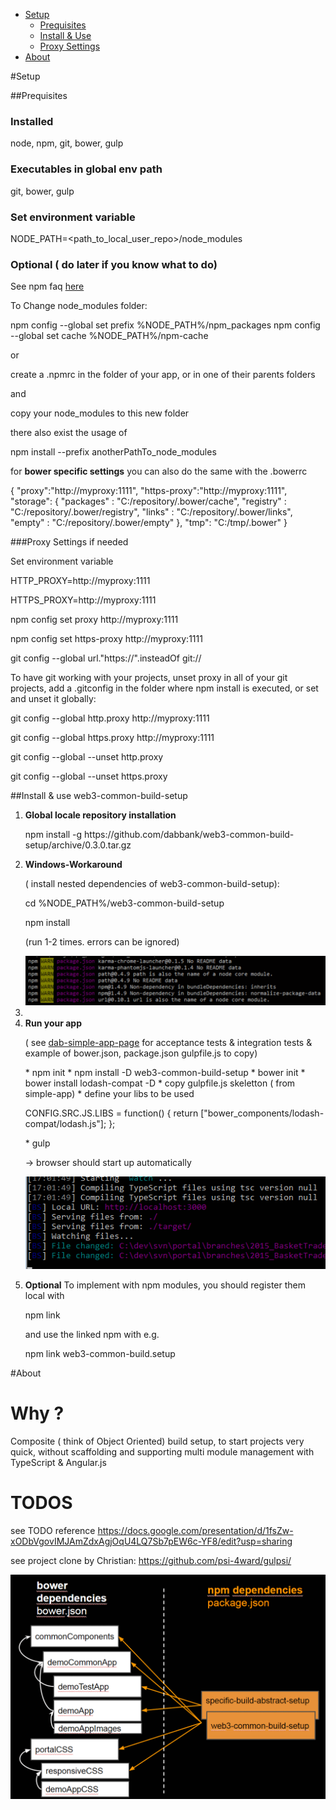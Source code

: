 

* <a href="#quicksetup">Setup</a>
    *  <a href="#prequisites">Prequisites</a>
    * <a href="#installanduse">Install & Use</a>
    * <a href="#proxy">Proxy Settings</a>
* <a href="#about">About</a>

#<a name="quicksetup">Setup</a>

##<a name="prequisites">Prequisites</a>
### Installed
node, npm, git, bower, gulp
### Executables in global env path
git, bower, gulp
### Set environment variable
NODE_PATH=<path_to_local_user_repo>/node_modules
### Optional ( do later if you know what to do)
See npm faq <a href="https://docs.npmjs.com/faq">here</a>

To Change node_modules folder: 

npm config --global set prefix %NODE_PATH%/npm_packages
npm config --global set cache %NODE_PATH%/npm-cache

or

create a .npmrc in the folder of your app, or in one of their parents folders

and

copy your node_modules to this new folder

there also exist the usage of 

npm install --prefix anotherPathTo_node_modules

for **bower specific settings** you can also do the same with the .bowerrc 

{
    "proxy":"http://myproxy:1111",
    "https-proxy":"http://myproxy:1111",
	"storage": {
		"packages" : "C:/repository/.bower/cache",
		"registry" : "C:/repository/.bower/registry",
		"links" : "C:/repository/.bower/links",
		"empty" : "C:/repository/.bower/empty"
	},
	"tmp": "C:/tmp/.bower"
}


###<a name="proxy">Proxy Settings if needed</a>

Set environment variable

HTTP_PROXY=http://myproxy:1111

HTTPS_PROXY=http://myproxy:1111


npm config set proxy http://myproxy:1111

npm config set https-proxy http://myproxy:1111


git config --global url."https://".insteadOf git://


To have git working with your projects, unset proxy in all of your git projects, add a .gitconfig in the folder where npm install is executed,
or set and unset it globally:


git config --global http.proxy http://myproxy:1111

git config --global https.proxy http://myproxy:1111

git config --global --unset http.proxy

git config --global --unset https.proxy

##<a name="installanduse">Install & use web3-common-build-setup</a>
1. **Global locale repository installation**
    <p>npm install -g https://github.com/dabbank/web3-common-build-setup/archive/0.3.0.tar.gz</p>
2. **Windows-Workaround** <p>( install nested dependencies of web3-common-build-setup):</p>
    <p>cd %NODE_PATH%/web3-common-build-setup</p>
    npm install
    <p>(run 1-2 times. errors can be ignored)</p>
    <img src="readme/npm_install.gif" />
3.
3. **Run your app**
    <p>( see <a href="https://github.com/dabbank/web3-build-template-demo-apps/tree/master/demo-simple-app-page">dab-simple-app-page</a> for acceptance tests & integration tests & example of bower.json, package.json gulpfile.js to copy)</p>
   * npm init
   * npm install -D web3-common-build-setup
   * bower init
   * bower install lodash-compat -D
   * copy gulpfile.js skeletton ( from simple-app)
   * define your libs to be used
   <p>CONFIG.SRC.JS.LIBS = function() {
    return ["bower_components/lodash-compat/lodash.js"];
   };</p>
   * gulp
    <p>→  browser should start up automatically</p>
    <p><img src="readme/gulp_watch.gif" /></p>
4. **Optional**
   To implement with npm modules, you should register them local with
   <p>npm link</p>
   and use the linked npm with e.g.
   <p>npm link web3-common-build.setup</p>




#<a name="about">About</a>

# Why ?
Composite ( think of Object Oriented) build setup,
to start projects very quick, without scaffolding
and supporting multi module management with TypeScript & Angular.js



# TODOS
see TODO reference
https://docs.google.com/presentation/d/1fsZw-xODbVgovIMJAmZdxAgjOqU4LQ7Sb7pEW6c-YF8/edit?usp=sharing


see project clone by Christian:
https://github.com/psi-4ward/gulpsi/


<img src="readme/modularization_example_01.gif" />
